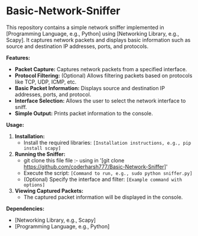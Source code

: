# Basic-Network-Sniffer


This repository contains a simple network sniffer implemented in [Programming Language, e.g., Python] using [Networking Library, e.g., Scapy]. It captures network packets and displays basic information such as source and destination IP addresses, ports, and protocols.

**Features:**

* **Packet Capture:** Captures network packets from a specified interface.
* **Protocol Filtering:** (Optional) Allows filtering packets based on protocols like TCP, UDP, ICMP, etc.
* **Basic Packet Information:** Displays source and destination IP addresses, ports, and protocol.
* **Interface Selection:** Allows the user to select the network interface to sniff.
* **Simple Output:** Prints packet information to the console.

**Usage:**

1.  **Installation:**
    * Install the required libraries: `[Installation instructions, e.g., pip install scapy]`
2.  **Running the Sniffer:**
    * git clone this file file :- using in '[git clone https://github.com/coderharsh777/Basic-Network-Sniffer]'
    * Execute the script: `[Command to run, e.g., sudo python sniffer.py]`
    * (Optional) Specify the interface and filter: `[Example command with options]`
3.  **Viewing Captured Packets:**
    * The captured packet information will be displayed in the console.

**Dependencies:**

* [Networking Library, e.g., Scapy]
* [Programming Language, e.g., Python]
